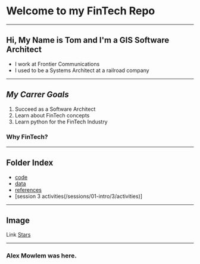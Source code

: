 # Welcome to my FinTech Repo
---
## Hi, My Name is **Tom** and I'm a GIS Software Architect
- I work at Frontier Communications
- I used to be a Systems Architect at a railroad company

---
## ***My Carrer Goals***
1. Succeed as a Software Architect
2. Learn about FinTech concepts
3. Learn python for the FinTech Industry

### Why FinTech?
------

## Folder Index
- [code](/code)
- [data](/data)
- [references](/reference)
- [session 3 activities(/sessions/01-intro/3/activities)]
---
## Image
Link [Stars](https://th.bing.com/th/id/R.c3040d7681a5b9acacde8379a9a520b6?rik=fdIx1mIRKS4uqQ&pid=ImgRaw&r=0)

---
### Alex Mowlem was here.